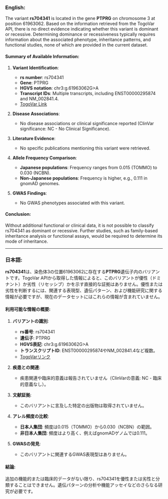 ### English:
The variant **rs704341** is located in the gene **PTPRG** on chromosome 3 at position 61963062. Based on the information retrieved from the TogoVar API, there is no direct evidence indicating whether this variant is dominant or recessive. Determining dominance or recessiveness typically requires information about the associated phenotype, inheritance patterns, and functional studies, none of which are provided in the current dataset.

#### Summary of Available Information:
1. **Variant Identification**:
   - **rs number**: rs704341
   - **Gene**: PTPRG
   - **HGVS notation**: chr3:g.61963062G>A
   - **Transcript IDs**: Multiple transcripts, including ENST00000295874 and NM_002841.4.
   - [TogoVar Link](https://togovar.org/variant/tgv12747289)

2. **Disease Associations**:
   - No disease associations or clinical significance reported (ClinVar significance: NC - No Clinical Significance).

3. **Literature Evidence**:
   - No specific publications mentioning this variant were retrieved.

4. **Allele Frequency Comparison**:
   - **Japanese populations**: Frequency ranges from 0.015 (TOMMO) to 0.030 (NCBN).
   - **Non-Japanese populations**: Frequency is higher, e.g., 0.111 in gnomAD genomes.

5. **GWAS Findings**:
   - No GWAS phenotypes associated with this variant.

#### Conclusion:
Without additional functional or clinical data, it is not possible to classify rs704341 as dominant or recessive. Further studies, such as family-based inheritance analysis or functional assays, would be required to determine its mode of inheritance.

---

### 日本語:
**rs704341**は、染色体3の位置61963062に存在する**PTPRG**遺伝子内のバリアントです。TogoVar APIから取得した情報によると、このバリアントが優性（ドミナント）か劣性（リセッシブ）かを示す直接的な証拠はありません。優性または劣性を判断するには、関連する表現型、遺伝パターン、および機能研究に関する情報が必要ですが、現在のデータセットにはこれらの情報が含まれていません。

#### 利用可能な情報の概要:
1. **バリアントの識別**:
   - **rs番号**: rs704341
   - **遺伝子**: PTPRG
   - **HGVS表記**: chr3:g.61963062G>A
   - **トランスクリプトID**: ENST00000295874やNM_002841.4など複数。
   - [TogoVarリンク](https://togovar.org/variant/tgv12747289)

2. **疾患との関連**:
   - 疾患関連や臨床的意義は報告されていません（ClinVarの意義: NC - 臨床的意義なし）。

3. **文献証拠**:
   - このバリアントに言及した特定の出版物は取得されていません。

4. **アレル頻度の比較**:
   - **日本人集団**: 頻度は0.015（TOMMO）から0.030（NCBN）の範囲。
   - **非日本人集団**: 頻度はより高く、例えばgnomADゲノムでは0.111。

5. **GWASの発見**:
   - このバリアントに関連するGWAS表現型はありません。

#### 結論:
追加の機能的または臨床的データがない限り、rs704341を優性または劣性と分類することはできません。遺伝パターンの分析や機能アッセイなどのさらなる研究が必要です。